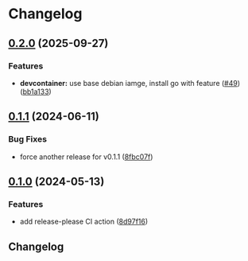 # Changelog

## [0.2.0](https://github.com/derektamsen/hancock/compare/v0.1.1...v0.2.0) (2025-09-27)


### Features

* **devcontainer:** use base debian iamge, install go with feature ([#49](https://github.com/derektamsen/hancock/issues/49)) ([bb1a133](https://github.com/derektamsen/hancock/commit/bb1a133f2d5964fc2f035c595177da0aec5b5cd0))

## [0.1.1](https://github.com/derektamsen/hancock/compare/v0.1.0...v0.1.1) (2024-06-11)


### Bug Fixes

* force another release for v0.1.1 ([8fbc07f](https://github.com/derektamsen/hancock/commit/8fbc07fc4f8c6b2c0863f6f7e1d35f58ddea8fb9))

## [0.1.0](https://github.com/derektamsen/hancock/compare/v0.0.1...v0.1.0) (2024-05-13)


### Features

* add release-please CI action ([8d97f16](https://github.com/derektamsen/hancock/commit/8d97f16d1e35cb14ea886101c6fa23802e747661))

## Changelog
